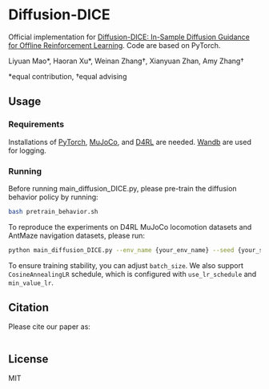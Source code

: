 # Diffusion-DICE
Official implementation for [Diffusion-DICE: In-Sample Diffusion Guidance for Offline Reinforcement Learning](). Code are based on PyTorch.

Liyuan Mao\*, Haoran Xu\*, Weinan Zhang†, Xianyuan Zhan, Amy Zhang†

\*equal contribution, †equal advising

## Usage

### Requirements
Installations of [PyTorch](https://pytorch.org/), [MuJoCo](https://www.roboti.us/download.html), and [D4RL](https://github.com/Farama-Foundation/D4RL) are needed. [Wandb](https://docs.wandb.ai/quickstart) are used for logging.

### Running
Before running main_diffusion_DICE.py, please pre-train the diffusion behavior policy by running:
``` Bash
bash pretrain_behavior.sh
```
To reproduce the experiments on D4RL MuJoCo locomotion datasets and AntMaze navigation datasets, please run:
``` Bash
python main_diffusion_DICE.py --env_name {your_env_name} --seed {your_seed} --actor_load_path /{your_behavior_ckpt_folder}/behavior_ckpt{your_ckpt_epoch}_seed{your_ckpt_seed} --inference_sample {your_inference_sample_num} --alpha {your_alpha} 
```

To ensure training stability, you can adjust `batch_size`. We also support `CosineAnnealingLR` schedule, which is configured with `use_lr_schedule` and `min_value_lr`.


## Citation

Please cite our paper as:

```

```

## License

MIT
